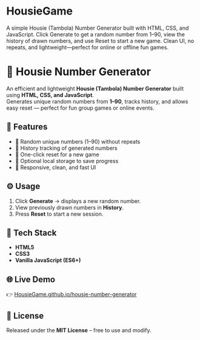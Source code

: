 # HousieGame
A simple Housie (Tambola) Number Generator built with HTML, CSS, and JavaScript. Click Generate to get a random number from 1–90, view the history of drawn numbers, and use Reset to start a new game. Clean UI, no repeats, and lightweight—perfect for online or offline fun games.
# 🎲 Housie Number Generator

An efficient and lightweight **Housie (Tambola) Number Generator** built using **HTML, CSS, and JavaScript**.  
Generates unique random numbers from **1–90**, tracks history, and allows easy reset — perfect for fun group games or online events.

## 🚀 Features
- 🎯 Random unique numbers (1–90) without repeats  
- 🧾 History tracking of generated numbers  
- 🔄 One-click reset for a new game  
- 💾 Optional local storage to save progress  
- 📱 Responsive, clean, and fast UI  

## ⚙️ Usage
1. Click **Generate** → displays a new random number.  
2. View previously drawn numbers in **History**.  
3. Press **Reset** to start a new session.  

## 🧠 Tech Stack
- **HTML5**
- **CSS3**
- **Vanilla JavaScript (ES6+)**

## 🌐 Live Demo
👉 [HousieGame.github.io/housie-number-generator](https://HousieGame.github.io/housie-number-generator)

## 📄 License
Released under the **MIT License** – free to use and modify.

